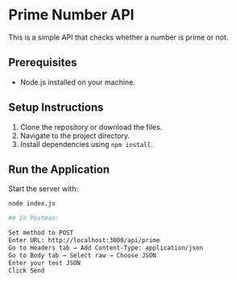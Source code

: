 # Prime Number API

This is a simple API that checks whether a number is prime or not.

## Prerequisites
- Node.js installed on your machine.

## Setup Instructions
1. Clone the repository or download the files.
2. Navigate to the project directory.
3. Install dependencies using `npm install`.

## Run the Application
Start the server with:
```bash
node index.js

## In Postman:

Set method to POST
Enter URL: http://localhost:3000/api/prime
Go to Headers tab → Add Content-Type: application/json
Go to Body tab → Select raw → Choose JSON
Enter your test JSON
Click Send
